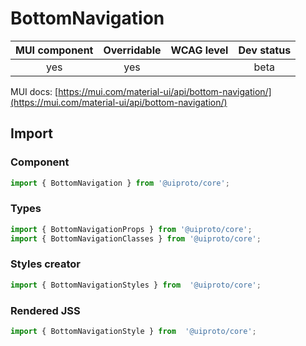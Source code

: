 # BottomNavigation

MUI component | Overridable | WCAG level | Dev status
:-----------: | :---------: | :--------: | :------------:
yes | yes | | beta

MUI docs: [https://mui.com/material-ui/api/bottom-navigation/](https://mui.com/material-ui/api/bottom-navigation/)

## Import

### Component
```javascript
import { BottomNavigation } from '@uiproto/core';
```
### Types
```javascript
import { BottomNavigationProps } from '@uiproto/core';
import { BottomNavigationClasses } from '@uiproto/core';
```

### Styles creator
```javascript
import { BottomNavigationStyles } from  '@uiproto/core';
```

### Rendered JSS
```javascript
import { BottomNavigationStyle } from  '@uiproto/core';
```
